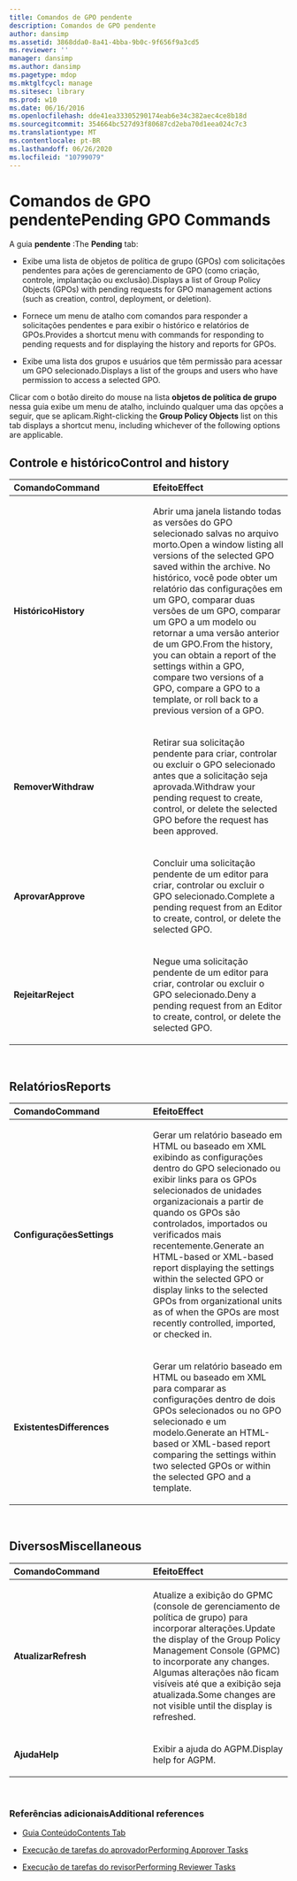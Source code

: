 ```yaml
---
title: Comandos de GPO pendente
description: Comandos de GPO pendente
author: dansimp
ms.assetid: 3868dda0-8a41-4bba-9b0c-9f656f9a3cd5
ms.reviewer: ''
manager: dansimp
ms.author: dansimp
ms.pagetype: mdop
ms.mktglfcycl: manage
ms.sitesec: library
ms.prod: w10
ms.date: 06/16/2016
ms.openlocfilehash: dde41ea33305290174eab6e34c382aec4ce8b18d
ms.sourcegitcommit: 354664bc527d93f80687cd2eba70d1eea024c7c3
ms.translationtype: MT
ms.contentlocale: pt-BR
ms.lasthandoff: 06/26/2020
ms.locfileid: "10799079"
---
```

# <span data-ttu-id="cea20-103">Comandos de GPO pendente</span><span class="sxs-lookup"><span data-stu-id="cea20-103">Pending GPO Commands</span></span>


<span data-ttu-id="cea20-104">A guia **pendente** :</span><span class="sxs-lookup"><span data-stu-id="cea20-104">The **Pending** tab:</span></span>

-   <span data-ttu-id="cea20-105">Exibe uma lista de objetos de política de grupo (GPOs) com solicitações pendentes para ações de gerenciamento de GPO (como criação, controle, implantação ou exclusão).</span><span class="sxs-lookup"><span data-stu-id="cea20-105">Displays a list of Group Policy Objects (GPOs) with pending requests for GPO management actions (such as creation, control, deployment, or deletion).</span></span>

-   <span data-ttu-id="cea20-106">Fornece um menu de atalho com comandos para responder a solicitações pendentes e para exibir o histórico e relatórios de GPOs.</span><span class="sxs-lookup"><span data-stu-id="cea20-106">Provides a shortcut menu with commands for responding to pending requests and for displaying the history and reports for GPOs.</span></span>

-   <span data-ttu-id="cea20-107">Exibe uma lista dos grupos e usuários que têm permissão para acessar um GPO selecionado.</span><span class="sxs-lookup"><span data-stu-id="cea20-107">Displays a list of the groups and users who have permission to access a selected GPO.</span></span>

<span data-ttu-id="cea20-108">Clicar com o botão direito do mouse na lista **objetos de política de grupo** nessa guia exibe um menu de atalho, incluindo qualquer uma das opções a seguir, que se aplicam.</span><span class="sxs-lookup"><span data-stu-id="cea20-108">Right-clicking the **Group Policy Objects** list on this tab displays a shortcut menu, including whichever of the following options are applicable.</span></span>

## <span data-ttu-id="cea20-109">Controle e histórico</span><span class="sxs-lookup"><span data-stu-id="cea20-109">Control and history</span></span>


<table>
<colgroup>
<col width="50%" />
<col width="50%" />
</colgroup>
<thead>
<tr class="header">
<th align="left"><span data-ttu-id="cea20-110">Comando</span><span class="sxs-lookup"><span data-stu-id="cea20-110">Command</span></span></th>
<th align="left"><span data-ttu-id="cea20-111">Efeito</span><span class="sxs-lookup"><span data-stu-id="cea20-111">Effect</span></span></th>
</tr>
</thead>
<tbody>
<tr class="odd">
<td align="left"><p><strong><span data-ttu-id="cea20-112">Histórico</span><span class="sxs-lookup"><span data-stu-id="cea20-112">History</span></span></strong></p></td>
<td align="left"><p><span data-ttu-id="cea20-113">Abrir uma janela listando todas as versões do GPO selecionado salvas no arquivo morto.</span><span class="sxs-lookup"><span data-stu-id="cea20-113">Open a window listing all versions of the selected GPO saved within the archive.</span></span> <span data-ttu-id="cea20-114">No histórico, você pode obter um relatório das configurações em um GPO, comparar duas versões de um GPO, comparar um GPO a um modelo ou retornar a uma versão anterior de um GPO.</span><span class="sxs-lookup"><span data-stu-id="cea20-114">From the history, you can obtain a report of the settings within a GPO, compare two versions of a GPO, compare a GPO to a template, or roll back to a previous version of a GPO.</span></span></p></td>
</tr>
<tr class="even">
<td align="left"><p><strong><span data-ttu-id="cea20-115">Remover</span><span class="sxs-lookup"><span data-stu-id="cea20-115">Withdraw</span></span></strong></p></td>
<td align="left"><p><span data-ttu-id="cea20-116">Retirar sua solicitação pendente para criar, controlar ou excluir o GPO selecionado antes que a solicitação seja aprovada.</span><span class="sxs-lookup"><span data-stu-id="cea20-116">Withdraw your pending request to create, control, or delete the selected GPO before the request has been approved.</span></span></p></td>
</tr>
<tr class="odd">
<td align="left"><p><strong><span data-ttu-id="cea20-117">Aprovar</span><span class="sxs-lookup"><span data-stu-id="cea20-117">Approve</span></span></strong></p></td>
<td align="left"><p><span data-ttu-id="cea20-118">Concluir uma solicitação pendente de um editor para criar, controlar ou excluir o GPO selecionado.</span><span class="sxs-lookup"><span data-stu-id="cea20-118">Complete a pending request from an Editor to create, control, or delete the selected GPO.</span></span></p></td>
</tr>
<tr class="even">
<td align="left"><p><strong><span data-ttu-id="cea20-119">Rejeitar</span><span class="sxs-lookup"><span data-stu-id="cea20-119">Reject</span></span></strong></p></td>
<td align="left"><p><span data-ttu-id="cea20-120">Negue uma solicitação pendente de um editor para criar, controlar ou excluir o GPO selecionado.</span><span class="sxs-lookup"><span data-stu-id="cea20-120">Deny a pending request from an Editor to create, control, or delete the selected GPO.</span></span></p></td>
</tr>
</tbody>
</table>

 

## <span data-ttu-id="cea20-121">Relatórios</span><span class="sxs-lookup"><span data-stu-id="cea20-121">Reports</span></span>


<table>
<colgroup>
<col width="50%" />
<col width="50%" />
</colgroup>
<thead>
<tr class="header">
<th align="left"><span data-ttu-id="cea20-122">Comando</span><span class="sxs-lookup"><span data-stu-id="cea20-122">Command</span></span></th>
<th align="left"><span data-ttu-id="cea20-123">Efeito</span><span class="sxs-lookup"><span data-stu-id="cea20-123">Effect</span></span></th>
</tr>
</thead>
<tbody>
<tr class="odd">
<td align="left"><p><strong><span data-ttu-id="cea20-124">Configurações</span><span class="sxs-lookup"><span data-stu-id="cea20-124">Settings</span></span></strong></p></td>
<td align="left"><p><span data-ttu-id="cea20-125">Gerar um relatório baseado em HTML ou baseado em XML exibindo as configurações dentro do GPO selecionado ou exibir links para os GPOs selecionados de unidades organizacionais a partir de quando os GPOs são controlados, importados ou verificados mais recentemente.</span><span class="sxs-lookup"><span data-stu-id="cea20-125">Generate an HTML-based or XML-based report displaying the settings within the selected GPO or display links to the selected GPOs from organizational units as of when the GPOs are most recently controlled, imported, or checked in.</span></span></p></td>
</tr>
<tr class="even">
<td align="left"><p><strong><span data-ttu-id="cea20-126">Existentes</span><span class="sxs-lookup"><span data-stu-id="cea20-126">Differences</span></span></strong></p></td>
<td align="left"><p><span data-ttu-id="cea20-127">Gerar um relatório baseado em HTML ou baseado em XML para comparar as configurações dentro de dois GPOs selecionados ou no GPO selecionado e um modelo.</span><span class="sxs-lookup"><span data-stu-id="cea20-127">Generate an HTML-based or XML-based report comparing the settings within two selected GPOs or within the selected GPO and a template.</span></span></p></td>
</tr>
</tbody>
</table>

 

## <span data-ttu-id="cea20-128">Diversos</span><span class="sxs-lookup"><span data-stu-id="cea20-128">Miscellaneous</span></span>


<table>
<colgroup>
<col width="50%" />
<col width="50%" />
</colgroup>
<thead>
<tr class="header">
<th align="left"><span data-ttu-id="cea20-129">Comando</span><span class="sxs-lookup"><span data-stu-id="cea20-129">Command</span></span></th>
<th align="left"><span data-ttu-id="cea20-130">Efeito</span><span class="sxs-lookup"><span data-stu-id="cea20-130">Effect</span></span></th>
</tr>
</thead>
<tbody>
<tr class="odd">
<td align="left"><p><strong><span data-ttu-id="cea20-131">Atualizar</span><span class="sxs-lookup"><span data-stu-id="cea20-131">Refresh</span></span></strong></p></td>
<td align="left"><p><span data-ttu-id="cea20-132">Atualize a exibição do GPMC (console de gerenciamento de política de grupo) para incorporar alterações.</span><span class="sxs-lookup"><span data-stu-id="cea20-132">Update the display of the Group Policy Management Console (GPMC) to incorporate any changes.</span></span> <span data-ttu-id="cea20-133">Algumas alterações não ficam visíveis até que a exibição seja atualizada.</span><span class="sxs-lookup"><span data-stu-id="cea20-133">Some changes are not visible until the display is refreshed.</span></span></p></td>
</tr>
<tr class="even">
<td align="left"><p><strong><span data-ttu-id="cea20-134">Ajuda</span><span class="sxs-lookup"><span data-stu-id="cea20-134">Help</span></span></strong></p></td>
<td align="left"><p><span data-ttu-id="cea20-135">Exibir a ajuda do AGPM.</span><span class="sxs-lookup"><span data-stu-id="cea20-135">Display help for AGPM.</span></span></p></td>
</tr>
</tbody>
</table>

 

### <span data-ttu-id="cea20-136">Referências adicionais</span><span class="sxs-lookup"><span data-stu-id="cea20-136">Additional references</span></span>

-   [<span data-ttu-id="cea20-137">Guia Conteúdo</span><span class="sxs-lookup"><span data-stu-id="cea20-137">Contents Tab</span></span>](contents-tab-agpm30ops.md)

-   [<span data-ttu-id="cea20-138">Execução de tarefas do aprovador</span><span class="sxs-lookup"><span data-stu-id="cea20-138">Performing Approver Tasks</span></span>](performing-approver-tasks-agpm30ops.md)

-   [<span data-ttu-id="cea20-139">Execução de tarefas do revisor</span><span class="sxs-lookup"><span data-stu-id="cea20-139">Performing Reviewer Tasks</span></span>](performing-reviewer-tasks-agpm30ops.md)

 

 





